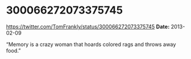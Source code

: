 # 300066272073375745
https://twitter.com/TomFrankly/status/300066272073375745
**Date:** 2013-02-09

“Memory is a crazy woman that hoards colored rags and throws away food.”
